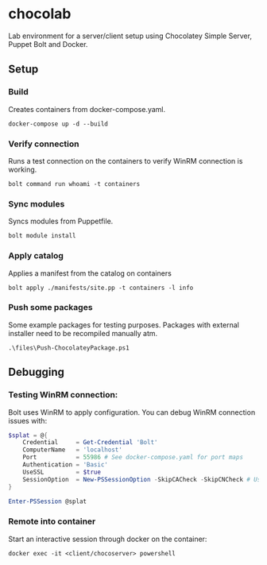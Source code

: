 # chocolab
Lab environment for a server/client setup using Chocolatey Simple Server, Puppet Bolt and Docker.

## Setup

### Build
Creates containers from docker-compose.yaml.
```
docker-compose up -d --build
```

### Verify connection
Runs a test connection on the containers to verify WinRM connection is working.
```
bolt command run whoami -t containers
```

### Sync modules
Syncs modules from Puppetfile.
```
bolt module install
```

### Apply catalog
Applies a manifest from the catalog on containers
```
bolt apply ./manifests/site.pp -t containers -l info
```

### Push some packages

Some example packages for testing purposes.
Packages with external installer need to be recompiled manually atm.

```
.\files\Push-ChocolateyPackage.ps1
```

## Debugging

### Testing WinRM connection:
Bolt uses WinRM to apply configuration. You can debug WinRM connection issues with:

```powershell
$splat = @{
    Credential     = Get-Credential 'Bolt'
    ComputerName   = 'localhost'
    Port           = 55986 # See docker-compose.yaml for port maps
    Authentication = 'Basic'
    UseSSL         = $true
    SessionOption  = New-PSSessionOption -SkipCACheck -SkipCNCheck # Using self-signed cert for WinRM connection
}

Enter-PSSession @splat
```

### Remote into container
Start an interactive session through docker on the container:

```
docker exec -it <client/chocoserver> powershell
```

